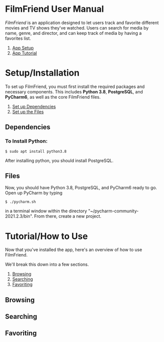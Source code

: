 # FilmFriend User Manual
_FilmFriend_ is an application designed to let users track and favorite different movies and TV shows they've watched. Users can search for media by name, genre, and director, and can keep track of media by having a favorites list. 


1. [App Setup](#setupinstallation)
2. [App Tutorial](#tutorialhow-to-use)

# Setup/Installation
To set up FilmFriend, you must first install the required packages and necessary components. 
This includes **Python 3.8**, **PostgreSQL**, and **PyCharm6**, as well as the core FilmFriend files. 
1. [Set up Dependencies](#dependencies)
2. [Set up the Files](#files)


## Dependencies

### To Install Python: 
```
$ sudo apt install python3.8
```
After installing python, you should install PostgreSQL. 

## Files
Now, you should have Python 3.8, PostgreSQL, and PyCharm6 ready to go. 
Open up PyCharm by typing
```
$ ./pycharm.sh
```
in a terminal window within the directory "~/pycharm-community-2021.2.3/bin". 
From there, create a new project. 

# Tutorial/How to Use
Now that you've installed the app, here's an overview of how to use FilmFriend. 

We'll break this down into a few sections.

1. [Browsing](#browsing)
2. [Searching](#searching)
3. [Favoriting](#favoriting)

## Browsing

## Searching

## Favoriting
